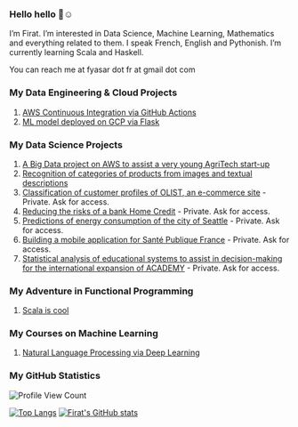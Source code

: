 ### Hello hello 👋☺️

I’m Firat. I’m interested in Data Science, Machine Learning, Mathematics and everything related to them. I speak French, English and Pythonish. I’m currently learning Scala and Haskell.

You can reach me at fyasar dot fr at gmail dot com

### My Data Engineering & Cloud Projects


1. [AWS Continuous Integration via GitHub Actions](https://github.com/yasarigno/AWS-Continuous-Integration)
2. [ML model deployed on GCP via Flask](https://github.com/yasarigno/GCP-ML-Model-via-Flask)

### My Data Science Projects

1. [A Big Data project on AWS to assist a very young AgriTech start-up](https://github.com/yasarigno/AWS_Start-up_Project_Fruits)
2. [Recognition of categories of products from images and textual descriptions](https://github.com/yasarigno/Categorization_via_Deep_Learning_and_NLP)
3. [Classification of customer profiles of OLIST, an e-commerce site](https://github.com/yasarigno/Clustering_Customer_Profiles_for_e-Marketing) - Private. Ask for access.
4. [Reducing the risks of a bank Home Credit](https://github.com/yasarigno/Projet_7) - Private. Ask for access.
5. [Predictions of energy consumption of the city of Seattle](https://github.com/yasarigno/Predictions_on_Energy_Consumption_in_Seattle) - Private. Ask for access.
6. [Building a mobile application for Santé Publique France](https://github.com/yasarigno/Mobile_Application_NUTRI-Z_for_Sante_Publique#building-a-mobile-application-for-santé-publique-france) - Private. Ask for access.
7. [Statistical analysis of educational systems to assist in decision-making for the international expansion of ACADEMY](https://github.com/yasarigno/Statistical_Decision_Making_for_ACADEMY) - Private. Ask for access.

### My Adventure in Functional Programming

1. [Scala is cool](https://github.com/yasarigno/scala_is_cool)

### My Courses on Machine Learning

1. [Natural Language Processing via Deep Learning](https://github.com/yasarigno/NLP_DeepLearning_Course)

### My GitHub Statistics

![Profile View Count](https://komarev.com/ghpvc/?username=yasarigno&color=orange)

[![Top Langs](https://github-readme-stats.vercel.app/api/top-langs/?username=yasarigno&theme=monokai)](https://github.com/ygit)
[![Firat's GitHub stats](https://github-readme-stats.vercel.app/api?username=yasarigno&show_icons=true&count_private=true&theme=monokai&custom_title=Fırat's%20Github%20Stats)](https://github.com/veb-101)

<!---
yasarigno/yasarigno is a ✨ special ✨ repository because its `README.md` (this file) appears on your GitHub profile.
You can click the Preview link to take a look at your changes.
--->
